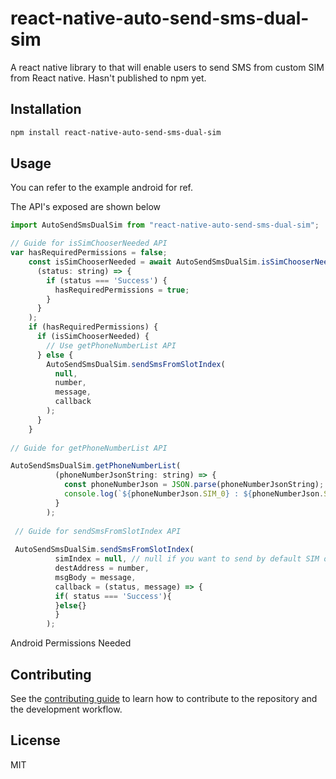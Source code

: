 # react-native-auto-send-sms-dual-sim

A react native library to that will enable users to send SMS from custom SIM from React native.
Hasn't published to npm yet.

## Installation

```sh
npm install react-native-auto-send-sms-dual-sim
```

## Usage

You can refer to the example android for ref.

The API's exposed are shown below 

```js
import AutoSendSmsDualSim from "react-native-auto-send-sms-dual-sim";

// Guide for isSimChooserNeeded API 
var hasRequiredPermissions = false;
    const isSimChooserNeeded = await AutoSendSmsDualSim.isSimChooserNeeded(
      (status: string) => {
        if (status === 'Success') {
          hasRequiredPermissions = true;
        }
      }
    );
    if (hasRequiredPermissions) {
      if (isSimChooserNeeded) {
        // Use getPhoneNumberList API
      } else {
        AutoSendSmsDualSim.sendSmsFromSlotIndex(
          null,
          number,
          message,
          callback
        );
      }
    }
    
// Guide for getPhoneNumberList API 

AutoSendSmsDualSim.getPhoneNumberList(
          (phoneNumberJsonString: string) => {
            const phoneNumberJson = JSON.parse(phoneNumberJsonString);
            console.log(`${phoneNumberJson.SIM_0} : ${phoneNumberJson.SIM_1}`);
          }
        );
        
 // Guide for sendSmsFromSlotIndex API
 
 AutoSendSmsDualSim.sendSmsFromSlotIndex(
          simIndex = null, // null if you want to send by default SIM or index 0 or 1 for SIM_1 and SIM_2
          destAddress = number,
          msgBody = message,
          callback = (status, message) => {
          if( status === 'Success'){
          }else{}
          }
        );

```

Android Permissions Needed

<uses-permission android:name="android.permission.READ_PHONE_STATE" />
<uses-permission android:name="android.permission.SEND_SMS"/>

## Contributing

See the [contributing guide](CONTRIBUTING.md) to learn how to contribute to the repository and the development workflow.

## License

MIT
